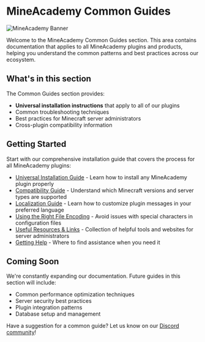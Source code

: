 # MineAcademy Common Guides

![MineAcademy Banner](/images/logo-white.png)

Welcome to the MineAcademy Common Guides section. This area contains documentation that applies to all MineAcademy plugins and products, helping you understand the common patterns and best practices across our ecosystem.

## What's in this section

The Common Guides section provides:

- **Universal installation instructions** that apply to all of our plugins
- Common troubleshooting techniques
- Best practices for Minecraft server administrators
- Cross-plugin compatibility information

## Getting Started

Start with our comprehensive installation guide that covers the process for all MineAcademy plugins:

- [Universal Installation Guide](./installation.md) - Learn how to install any MineAcademy plugin properly
- [Compatibility Guide](./compatibility.md) - Understand which Minecraft versions and server types are supported
- [Localization Guide](./localization.md) - Learn how to customize plugin messages in your preferred language
- [Using the Right File Encoding](./use-right-encoding.md) - Avoid issues with special characters in configuration files
- [Useful Resources & Links](./useful-links.md) - Collection of helpful tools and websites for server administrators
- [Getting Help](./getting-help.md) - Where to find assistance when you need it

## Coming Soon

We're constantly expanding our documentation. Future guides in this section will include:

- Common performance optimization techniques
- Server security best practices
- Plugin integration patterns
- Database setup and management

Have a suggestion for a common guide? Let us know on our [Discord community](https://mineacademy.org/discord)! 